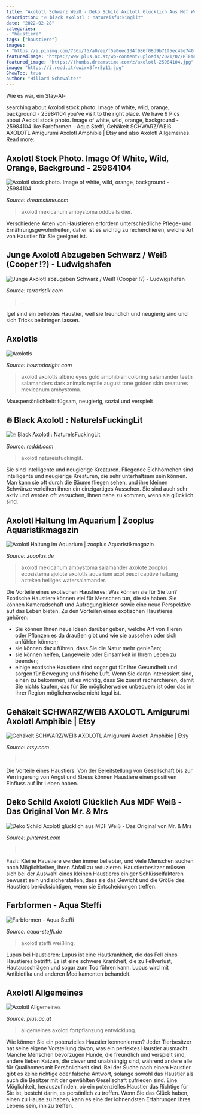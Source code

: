 ```yaml
---
title: "Axolotl Schwarz Weiß - Deko Schild Axolotl Glücklich Aus Mdf Weiß"
description: "🔥 black axolotl : natureisfuckinglit"
date: "2022-02-28"
categories:
- "haustiere"
tags: ["haustiere"]
images:
- "https://i.pinimg.com/736x/f5/a0/ee/f5a0eec134f986f08d9b71f5ec49e740.jpg"
featuredImage: "https://www.plus.ac.at/wp-content/uploads/2021/02/RTEmagicC_axolotl4_01.jpg.jpg"
featured_image: "https://thumbs.dreamstime.com/z/axolotl-25984104.jpg"
image: "https://i.redd.it/uwirx3fvr5y11.jpg"
ShowToc: true
author: "Hillard Schowalter"
---
```



Wie es war, ein Stay-At-

	

		
searching about Axolotl stock photo. Image of white, wild, orange, background - 25984104 you've visit to the right place. We have 9 Pics about Axolotl stock photo. Image of white, wild, orange, background - 25984104 like Farbformen - Aqua Steffi, Gehäkelt SCHWARZ/WEIß AXOLOTL Amigurumi Axolotl Amphibie | Etsy and also Axolotl Allgemeines. Read more:
		
    
## Axolotl Stock Photo. Image Of White, Wild, Orange, Background - 25984104

<img loading=lazy src="https://thumbs.dreamstime.com/z/axolotl-25984104.jpg" onerror="this.onerror=null;this.src='https://tse2.mm.bing.net/th?id=OIP.a3Yzpx-JrNkl1Kc9XsWWlAHaFv&amp;pid=15.1';" alt="Axolotl stock photo. Image of white, wild, orange, background - 25984104">

_Source: dreamstime.com_

>axolotl mexicanum ambystoma oddballs dier. 

	

Verschiedene Arten von Haustieren erfordern unterschiedliche Pflege- und Ernährungsgewohnheiten, daher ist es wichtig zu recherchieren, welche Art von Haustier für Sie geeignet ist.

    
## Junge Axolotl Abzugeben Schwarz / Weiß (Cooper !?) - Ludwigshafen

<img loading=lazy src="https://www.terraristik.com/tb/u/911/27/a915030/YasA7PRM3u8G.jpg" onerror="this.onerror=null;this.src='https://tse2.mm.bing.net/th?id=OIP.gZQTTjeOFXWNshG9Dwn0DQHaEK&amp;pid=15.1';" alt="Junge Axolotl abzugeben Schwarz / Weiß (Cooper !?) - Ludwigshafen">

_Source: terraristik.com_

>. 

	

Igel sind ein beliebtes Haustier, weil sie freundlich und neugierig sind und sich Tricks beibringen lassen.

    
## Axolotls

<img loading=lazy src="https://howtodoright.com/wp-content/uploads/2017/08/axolotl-albino-coloring-820x496.jpg" onerror="this.onerror=null;this.src='https://tse1.mm.bing.net/th?id=OIP.BLis2FfiDzd_qgCZmxAnNgHaEe&amp;pid=15.1';" alt="Axolotls">

_Source: howtodoright.com_

>axolotl axolotls albino eyes gold amphibian coloring salamander teeth salamanders dark animals reptile august tone golden skin creatures mexicanum ambystoma. 

	

Mauspersönlichkeit: fügsam, neugierig, sozial und verspielt

    
## 🔥 Black Axolotl : NatureIsFuckingLit

<img loading=lazy src="https://i.redd.it/uwirx3fvr5y11.jpg" onerror="this.onerror=null;this.src='https://tse3.mm.bing.net/th?id=OIP.XEqUK4H_IRxT4W9W4QVqDwHaFF&amp;pid=15.1';" alt="🔥 Black Axolotl : NatureIsFuckingLit">

_Source: reddit.com_

>axolotl natureisfuckinglit. 

	

Sie sind intelligente und neugierige Kreaturen.
Fliegende Eichhörnchen sind intelligente und neugierige Kreaturen, die sehr unterhaltsam sein können. Man kann sie oft durch die Bäume fliegen sehen, und ihre kleinen Schwänze verleihen ihnen ein einzigartiges Aussehen. Sie sind auch sehr aktiv und werden oft versuchen, Ihnen nahe zu kommen, wenn sie glücklich sind.

    
## Axolotl Haltung Im Aquarium | Zooplus Aquaristikmagazin

<img loading=lazy src="https://www.zooplus.de/magazin/wp-content/uploads/2017/06/axolotl_schwarz-1024x682.jpg" onerror="this.onerror=null;this.src='https://tse4.mm.bing.net/th?id=OIP.IDmSdS1HMKKxlGmiyDR3pgHaE7&amp;pid=15.1';" alt="Axolotl Haltung im Aquarium | zooplus Aquaristikmagazin">

_Source: zooplus.de_

>axolotl mexicanum ambystoma salamander axolote zooplus ecosistema ajolote axolotls aquarium axol pesci captive haltung azteken heiliges watersalamander. 

	

Die Vorteile eines exotischen Haustieres: Was können sie für Sie tun?
Exotische Haustiere können viel für Menschen tun, die sie haben. Sie können Kameradschaft und Aufregung bieten sowie eine neue Perspektive auf das Leben bieten. Zu den Vorteilen eines exotischen Haustieres gehören:
- Sie können Ihnen neue Ideen darüber geben, welche Art von Tieren oder Pflanzen es da draußen gibt und wie sie aussehen oder sich anfühlen können;
- sie können dazu führen, dass Sie die Natur mehr genießen;
- sie können helfen, Langeweile oder Einsamkeit in Ihrem Leben zu beenden;
- einige exotische Haustiere sind sogar gut für Ihre Gesundheit und sorgen für Bewegung und frische Luft. Wenn Sie daran interessiert sind, einen zu bekommen, ist es wichtig, dass Sie zuerst recherchieren, damit Sie nichts kaufen, das für Sie möglicherweise unbequem ist oder das in Ihrer Region möglicherweise nicht legal ist.

    
## Gehäkelt SCHWARZ/WEIß AXOLOTL Amigurumi Axolotl Amphibie | Etsy

<img loading=lazy src="https://i.etsystatic.com/23524938/r/il/ff6313/3171536928/il_fullxfull.3171536928_e00m.jpg" onerror="this.onerror=null;this.src='https://tse1.mm.bing.net/th?id=OIP.jjK7YrzMlnKN4E2z51BEIQHaGB&amp;pid=15.1';" alt="Gehäkelt SCHWARZ/WEIß AXOLOTL Amigurumi Axolotl Amphibie | Etsy">

_Source: etsy.com_

>. 

	

Die Vorteile eines Haustiers: Von der Bereitstellung von Gesellschaft bis zur Verringerung von Angst und Stress können Haustiere einen positiven Einfluss auf Ihr Leben haben.

    
## Deko Schild Axolotl Glücklich Aus MDF Weiß - Das Original Von Mr. &amp; Mrs

<img loading=lazy src="https://i.pinimg.com/736x/f5/a0/ee/f5a0eec134f986f08d9b71f5ec49e740.jpg" onerror="this.onerror=null;this.src='https://tse2.mm.bing.net/th?id=OIP.NNpzxgiSh1Mws5sIH-xfPgHaHa&amp;pid=15.1';" alt="Deko Schild Axolotl glücklich aus MDF Weiß - Das Original von Mr. &amp; Mrs">

_Source: pinterest.com_

>. 

	

Fazit:
Kleine Haustiere werden immer beliebter, und viele Menschen suchen nach Möglichkeiten, ihren Abfall zu reduzieren. Haustierbesitzer müssen sich bei der Auswahl eines kleinen Haustieres einiger Schlüsselfaktoren bewusst sein und sicherstellen, dass sie das Gewicht und die Größe des Haustiers berücksichtigen, wenn sie Entscheidungen treffen.

    
## Farbformen - Aqua Steffi

<img loading=lazy src="http://www.aqua-steffi.de/files/Uploads/Axolotl/Farben/ax-weiss-adult.jpg" onerror="this.onerror=null;this.src='https://tse3.mm.bing.net/th?id=OIP.uoowMr7zi-FDwF8xejkgAQHaEK&amp;pid=15.1';" alt="Farbformen - Aqua Steffi">

_Source: aqua-steffi.de_

>axolotl steffi weißling. 

	

Lupus bei Haustieren:
Lupus ist eine Hautkrankheit, die das Fell eines Haustieres betrifft. Es ist eine schwere Krankheit, die zu Fellverlust, Hautausschlägen und sogar zum Tod führen kann. Lupus wird mit Antibiotika und anderen Medikamenten behandelt.

    
## Axolotl Allgemeines

<img loading=lazy src="https://www.plus.ac.at/wp-content/uploads/2021/02/RTEmagicC_axolotl4_01.jpg.jpg" onerror="this.onerror=null;this.src='https://tse4.mm.bing.net/th?id=OIP.zNGatciwQolnAjRaoJmXuQAAAA&amp;pid=15.1';" alt="Axolotl Allgemeines">

_Source: plus.ac.at_

>allgemeines axolotl fortpflanzung entwicklung. 

	

Wie können Sie ein potenzielles Haustier kennenlernen?
Jeder Tierbesitzer hat seine eigene Vorstellung davon, was ein perfektes Haustier ausmacht. Manche Menschen bevorzugen Hunde, die freundlich und verspielt sind, andere lieben Katzen, die clever und unabhängig sind, während andere alle für Qualihomes mit Persönlichkeit sind.
Bei der Suche nach einem Haustier gibt es keine richtige oder falsche Antwort, solange sowohl das Haustier als auch die Besitzer mit der gewählten Gesellschaft zufrieden sind. Eine Möglichkeit, herauszufinden, ob ein potenzielles Haustier das Richtige für Sie ist, besteht darin, es persönlich zu treffen. Wenn Sie das Glück haben, einen zu Hause zu haben, kann es eine der lohnendsten Erfahrungen Ihres Lebens sein, ihn zu treffen.

